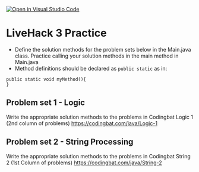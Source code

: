 [![Open in Visual Studio Code](https://classroom.github.com/assets/open-in-vscode-718a45dd9cf7e7f842a935f5ebbe5719a5e09af4491e668f4dbf3b35d5cca122.svg)](https://classroom.github.com/online_ide?assignment_repo_id=13139953&assignment_repo_type=AssignmentRepo)
# LiveHack 3 Practice
* Define the solution methods for the problem sets below in the Main.java class.  Practice calling your solution methods in the main method in Main.java
* Method definitions should be declared as `public static` as in:

```
public static void myMethod(){
}
```

## Problem set 1 - Logic
Write the appropriate solution methods to the problems in Codingbat Logic 1 (2nd column of problems) https://codingbat.com/java/Logic-1

## Problem set 2 - String Processing 
Write the appropriate solution methods to the problems in Codingbat String 2 (1st Column of problems) https://codingbat.com/java/String-2

